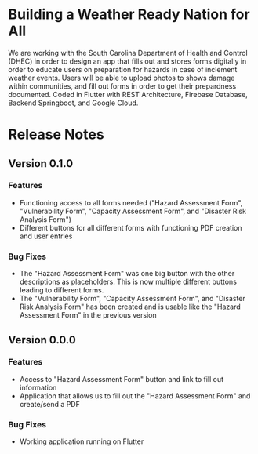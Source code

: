 <h1>Building a Weather Ready Nation for All </h1>
We are working with the South Carolina Department of Health and Control (DHEC) in order to design an app that fills out and stores forms digitally in order to educate users on preparation for hazards in case of inclement weather events. Users will be able to upload photos to shows damage within communities, and fill out forms in order to get their prepardness documented. Coded in Flutter with REST Architecture, Firebase Database, Backend Springboot, and Google Cloud.

<h1>Release Notes</h1>
<h2>Version 0.1.0</h2>

<h3>Features</h3>
<ul style - "list-style-type: square">
<li> Functioning access to all forms needed ("Hazard Assessment Form", "Vulnerability Form", "Capacity Assessment Form", and "Disaster Risk Analysis Form")  </li>
<li> Different buttons for all different forms with functioning PDF creation and user entries </li>
</ul>
<h3>Bug Fixes</h3>
<ul style - "list-style-type: square">
<li> The "Hazard Assessment Form" was one big button with the other descriptions as placeholders. This is now multiple different buttons leading to different forms.</li>
<li> The "Vulnerability Form", "Capacity Assessment Form", and "Disaster Risk Analysis Form"  has been created and is usable like the "Hazard Assessment Form" in the previous version</li>
</ul>

<h2>Version 0.0.0</h2>
<h3>Features</h3>
<ul style - "list-style-type: square">
<li>Access to "Hazard Assessment Form" button and link to fill out information</li>
<li>Application that allows us to fill out the "Hazard Assessment Form" and create/send a PDF</li>
</ul>
<h3>Bug Fixes</h3>
<ul style - "list-style-type: square">
<li> Working application running on Flutter </li>
</ul>
